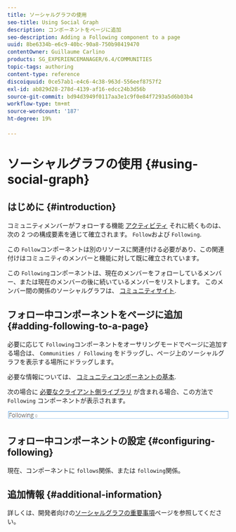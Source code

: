 ```yaml
---
title: ソーシャルグラフの使用
seo-title: Using Social Graph
description: コンポーネントをページに追加
seo-description: Adding a Following component to a page
uuid: 8be6334b-e6c9-40bc-90a8-750b98419470
contentOwner: Guillaume Carlino
products: SG_EXPERIENCEMANAGER/6.4/COMMUNITIES
topic-tags: authoring
content-type: reference
discoiquuid: 0ce57ab1-e4c6-4c38-963d-556eef8757f2
exl-id: ab829d28-278d-4139-af16-edcc24b3d56b
source-git-commit: bd94d3949f0117aa3e1c9f0e84f7293a5d6b03b4
workflow-type: tm+mt
source-wordcount: '187'
ht-degree: 19%

---
```


# ソーシャルグラフの使用 {#using-social-graph}

## はじめに {#introduction}

コミュニティメンバーがフォローする機能 [アクティビティ](activities.md) それに続くものは、次の 2 つの構成要素を通じて確立されます。 `Follow`および `Following`.

この `Follow`コンポーネントは別のリソースに関連付ける必要があり、この関連付けはコミュニティのメンバーと機能に対して既に確立されています。

この `Following`コンポーネントは、現在のメンバーをフォローしているメンバー、または現在のメンバーの後に続いているメンバーをリストします。 このメンバー間の関係のソーシャルグラフは、 [コミュニティサイト](overview.md#communitiessites).

## フォロー中コンポーネントをページに追加 {#adding-following-to-a-page}

必要に応じて `Following`コンポーネントをオーサリングモードでページに追加する場合は、 `Communities / Following` をドラッグし、ページ上のソーシャルグラフを表示する場所にドラッグします。

必要な情報については、 [コミュニティコンポーネントの基本](basics.md).

次の場合に [必要なクライアント側ライブラリ](essentials-socialgraph.md#essentials-for-client-side) が含まれる場合、この方法で `Following` コンポーネントが表示されます。

![chlimage_1-447](assets/chlimage_1-447.png)

## フォロー中コンポーネントの設定 {#configuring-following}

現在、コンポーネントに `follows`関係、または `following`関係。

## 追加情報 {#additional-information}

詳しくは、開発者向けの[ソーシャルグラフの重要事項](essentials-socialgraph.md)ページを参照してください。

